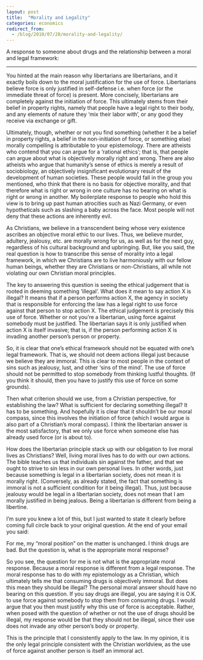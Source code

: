 ```yaml
---
layout: post
title:  "Morality and Legality"
categories: economics
redirect_from:
  - /blog/2010/07/20/morality-and-legality/
---
```


A response to someone about drugs and the relationship between a moral and legal framework:

--------------------

You hinted at the main reason why libertarians are libertarians, and it exactly boils down to the moral justification for the use of force. Libertarians believe force is only justified in self-defense i.e. when force (or the immediate threat of force) is present. More concisely, libertarians are completely against the initiation of force. This ultimately stems from their belief in property rights, namely that people have a legal right to their body, and any elements of nature they ‘mix their labor with’, or any good they receive via exchange or gift.

<!-- more -->

Ultimately, though, whether or not you find something (whether it be a belief in property rights, a belief in the non-initiation of force, or something else) morally compelling is attributable to your epistemology. There are atheists who contend that you can argue for a ‘rational ethics’; that is, that people can argue about what is objectively morally right and wrong. There are also atheists who argue that humanity’s sense of ethics is merely a result of sociobiology, an objectively insignificant evolutionary result of the development of human societies. These people would fall in the group you mentioned, who think that there is no basis for objective morality, and that therefore what is right or wrong in one culture has no bearing on what is right or wrong in another. My boilerplate response to people who hold this view is to bring up past human atrocities such as Nazi Germany, or even hypotheticals such as slashing a baby across the face. Most people will not deny that these actions are inherently evil.

As Christians, we believe in a transcendent being whose very existence ascribes an objective moral ethic to our lives. Thus, we believe murder, adultery, jealousy, etc. are morally wrong for us, as well as for the next guy, regardless of his cultural background and upbringing. But, like you said, the real question is how to transcribe this sense of morality into a legal framework, in which we Christians are to live harmoniously with our fellow human beings, whether they are Christians or non-Christians, all while not violating our own Christian moral principles.

The key to answering this question is seeing the ethical judgement that is rooted in deeming something ‘illegal’. What does it mean to say action X is illegal? It means that if a person performs action X, the agency in society that is responsible for enforcing the law has a legal right to use force against that person to stop action X. The ethical judgement is precisely this use of force. Whether or not you’re a libertarian, using force against somebody must be justified. The libertarian says it is only justified when action X is itself invasive; that is, if the person performing action X is invading another person’s person or property.

So, it is clear that one’s ethical framework should not be equated with one’s legal framework. That is, we should not deem actions illegal just because we believe they are immoral. This is clear to most people in the context of sins such as jealousy, lust, and other ‘sins of the mind’. The use of force should not be permitted to stop somebody from thinking lustful thoughts. (If you think it should, then you have to justify this use of force on some grounds).

Then what criterion should we use, from a Christian perspective, for establishing the law? What is sufficient for declaring something illegal? It has to be something. And hopefully it is clear that it shouldn’t be our moral compass, since this involves the initiation of force (which I would argue is also part of a Christian’s moral compass). I think the libertarian answer is the most satisfactory, that we only use force when someone else has already used force (or is about to).

How does the libertarian principle stack up with our obligation to live moral lives as Christians? Well, living moral lives has to do with our own actions. The bible teaches us that individuals sin against the father, and that we ought to strive to sin less in our own personal lives. In other words, just because something is legal in a libertarian society, does not mean it is morally right. (Conversely, as already stated, the fact that something is immoral is not a sufficient condition for it being illegal). Thus, just because jealousy would be legal in a libertarian society, does not mean that I am morally justified in being jealous. Being a libertarian is different from being a libertine.

I’m sure you knew a lot of this, but I just wanted to state it clearly before coming full circle back to your original question. At the end of your email you said:

For me, my “moral position” on the matter is unchanged. I think drugs are bad. But the question is, what is the appropriate moral response?

So you see, the question for me is not what is the appropriate moral response. Because a moral response is different from a legal response. The moral response has to do with my epistemology as a Christian, which ultimately tells me that consuming drugs is objectively immoral. But does this mean they should be illegal? The personal moral answer should have no bearing on this question. If you say drugs are illegal, you are saying it is O.K. to use force against somebody to stop them from consuming drugs. I would argue that you then must justify why this use of force is acceptable. Rather, when posed with the question of whether or not the use of drugs should be illegal, my response would be that they should not be illegal, since their use does not invade any other person’s body or property.

This is the principle that I consistently apply to the law. In my opinion, it is the only legal principle consistent with the Christian worldview, as the use of force against another person is itself an immoral act.

